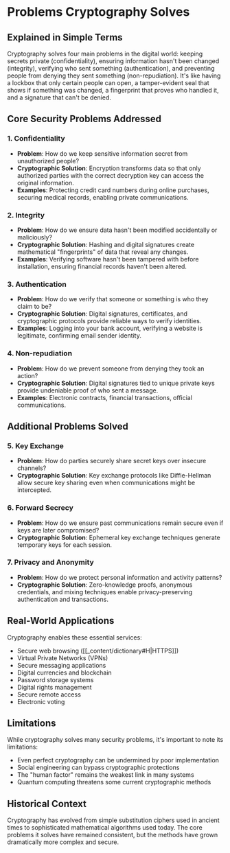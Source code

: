 # Problems Cryptography Solves

## Explained in Simple Terms
Cryptography solves four main problems in the digital world: keeping secrets private (confidentiality), ensuring information hasn't been changed (integrity), verifying who sent something (authentication), and preventing people from denying they sent something (non-repudiation). It's like having a lockbox that only certain people can open, a tamper-evident seal that shows if something was changed, a fingerprint that proves who handled it, and a signature that can't be denied.

## Core Security Problems Addressed

### 1. Confidentiality
- **Problem**: How do we keep sensitive information secret from unauthorized people?
- **Cryptographic Solution**: Encryption transforms data so that only authorized parties with the correct decryption key can access the original information.
- **Examples**: Protecting credit card numbers during online purchases, securing medical records, enabling private communications.

### 2. Integrity
- **Problem**: How do we ensure data hasn't been modified accidentally or maliciously?
- **Cryptographic Solution**: Hashing and digital signatures create mathematical "fingerprints" of data that reveal any changes.
- **Examples**: Verifying software hasn't been tampered with before installation, ensuring financial records haven't been altered.

### 3. Authentication
- **Problem**: How do we verify that someone or something is who they claim to be?
- **Cryptographic Solution**: Digital signatures, certificates, and cryptographic protocols provide reliable ways to verify identities.
- **Examples**: Logging into your bank account, verifying a website is legitimate, confirming email sender identity.

### 4. Non-repudiation
- **Problem**: How do we prevent someone from denying they took an action?
- **Cryptographic Solution**: Digital signatures tied to unique private keys provide undeniable proof of who sent a message.
- **Examples**: Electronic contracts, financial transactions, official communications.

## Additional Problems Solved

### 5. Key Exchange
- **Problem**: How do parties securely share secret keys over insecure channels?
- **Cryptographic Solution**: Key exchange protocols like Diffie-Hellman allow secure key sharing even when communications might be intercepted.

### 6. Forward Secrecy
- **Problem**: How do we ensure past communications remain secure even if keys are later compromised?
- **Cryptographic Solution**: Ephemeral key exchange techniques generate temporary keys for each session.

### 7. Privacy and Anonymity
- **Problem**: How do we protect personal information and activity patterns?
- **Cryptographic Solution**: Zero-knowledge proofs, anonymous credentials, and mixing techniques enable privacy-preserving authentication and transactions.

## Real-World Applications

Cryptography enables these essential services:
- Secure web browsing ([[_content/dictionary#H|HTTPS]])
- Virtual Private Networks (VPNs)
- Secure messaging applications
- Digital currencies and blockchain
- Password storage systems
- Digital rights management
- Secure remote access
- Electronic voting

## Limitations

While cryptography solves many security problems, it's important to note its limitations:
- Even perfect cryptography can be undermined by poor implementation
- Social engineering can bypass cryptographic protections
- The "human factor" remains the weakest link in many systems
- Quantum computing threatens some current cryptographic methods

## Historical Context

Cryptography has evolved from simple substitution ciphers used in ancient times to sophisticated mathematical algorithms used today. The core problems it solves have remained consistent, but the methods have grown dramatically more complex and secure. 